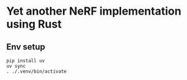 # Yet another NeRF implementation using Rust

## Env setup

```
pip install uv
uv sync
. ./.venv/bin/activate
```


